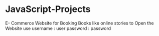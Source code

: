 # JavaScript-Projects
E- Commerce Website for Booking Books like online stories
to Open the Website use
username : user
password : password
